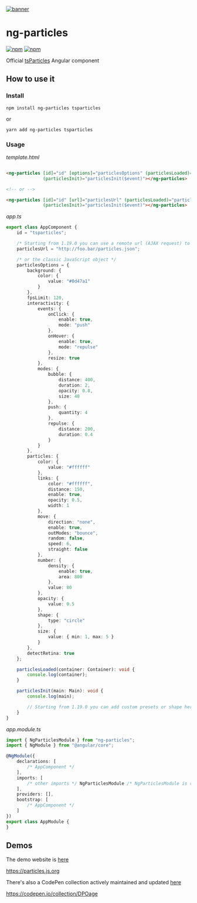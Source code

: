 [![banner](https://particles.js.org/images/banner3.png)](https://particles.js.org)

# ng-particles

[![npm](https://img.shields.io/npm/v/ng-particles)](https://www.npmjs.com/package/ng-particles) [![npm](https://img.shields.io/npm/dm/ng-particles)](https://www.npmjs.com/package/ng-particles)

Official [tsParticles](https://github.com/matteobruni/tsparticles) Angular component

## How to use it

### Install

```shell script
npm install ng-particles tsparticles
```

or

```shell script
yarn add ng-particles tsparticles
```

### Usage

_template.html_

```html

<ng-particles [id]="id" [options]="particlesOptions" (particlesLoaded)="particlesLoaded($event)"
              (particlesInit)="particlesInit($event)"></ng-particles>

<!-- or -->

<ng-particles [id]="id" [url]="particlesUrl" (particlesLoaded)="particlesLoaded($event)"
              (particlesInit)="particlesInit($event)"></ng-particles>
```

_app.ts_

```typescript
export class AppComponent {
    id = "tsparticles";

    /* Starting from 1.19.0 you can use a remote url (AJAX request) to a JSON with the configuration */
    particlesUrl = "http://foo.bar/particles.json";

    /* or the classic JavaScript object */
    particlesOptions = {
        background: {
            color: {
                value: "#0d47a1"
            }
        },
        fpsLimit: 120,
        interactivity: {
            events: {
                onClick: {
                    enable: true,
                    mode: "push"
                },
                onHover: {
                    enable: true,
                    mode: "repulse"
                },
                resize: true
            },
            modes: {
                bubble: {
                    distance: 400,
                    duration: 2,
                    opacity: 0.8,
                    size: 40
                },
                push: {
                    quantity: 4
                },
                repulse: {
                    distance: 200,
                    duration: 0.4
                }
            }
        },
        particles: {
            color: {
                value: "#ffffff"
            },
            links: {
                color: "#ffffff",
                distance: 150,
                enable: true,
                opacity: 0.5,
                width: 1
            },
            move: {
                direction: "none",
                enable: true,
                outModes: "bounce",
                random: false,
                speed: 6,
                straight: false
            },
            number: {
                density: {
                    enable: true,
                    area: 800
                },
                value: 80
            },
            opacity: {
                value: 0.5
            },
            shape: {
                type: "circle"
            },
            size: {
                value: { min: 1, max: 5 }
            }
        },
        detectRetina: true
    };

    particlesLoaded(container: Container): void {
        console.log(container);
    }

    particlesInit(main: Main): void {
        console.log(main);

        // Starting from 1.19.0 you can add custom presets or shape here, using the current tsParticles instance (main)
    }
}
```

_app.module.ts_

```typescript
import { NgParticlesModule } from "ng-particles";
import { NgModule } from "@angular/core";

@NgModule({
    declarations: [
        /* AppComponent */
    ],
    imports: [
        /* other imports */ NgParticlesModule /* NgParticlesModule is required*/
    ],
    providers: [],
    bootstrap: [
        /* AppComponent */
    ]
})
export class AppModule {
}
```

## Demos

The demo website is [here](https://particles.js.org)

<https://particles.js.org>

There's also a CodePen collection actively maintained and updated [here](https://codepen.io/collection/DPOage)

<https://codepen.io/collection/DPOage>
